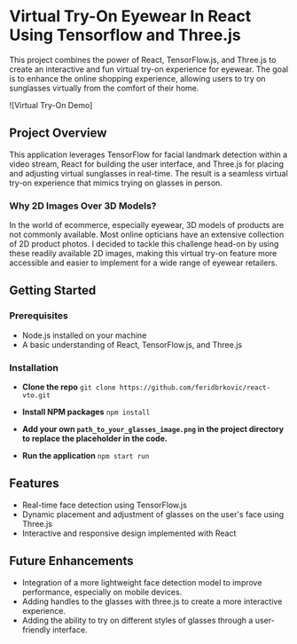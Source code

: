 # Virtual Try-On Eyewear In React Using Tensorflow and Three.js

This project combines the power of React, TensorFlow.js, and Three.js to create an interactive and fun virtual try-on experience for eyewear. The goal is to enhance the online shopping experience, allowing users to try on sunglasses virtually from the comfort of their home.

![Virtual Try-On Demo]

## Project Overview

This application leverages TensorFlow for facial landmark detection within a video stream, React for building the user interface, and Three.js for placing and adjusting virtual sunglasses in real-time. The result is a seamless virtual try-on experience that mimics trying on glasses in person.

### Why 2D Images Over 3D Models?

In the world of ecommerce, especially eyewear, 3D models of products are not commonly available. Most online opticians have an extensive collection of 2D product photos. I decided to tackle this challenge head-on by using these readily available 2D images, making this virtual try-on feature more accessible and easier to implement for a wide range of eyewear retailers.

## Getting Started

### Prerequisites

- Node.js installed on your machine
- A basic understanding of React, TensorFlow.js, and Three.js

### Installation

- **Clone the repo** 
    ```git clone https://github.com/feridbrkovic/react-vto.git ```

- **Install NPM packages**
    ```npm install ```

- **Add your own ```path_to_your_glasses_image.png``` in the project directory to replace the placeholder in the code.**

- **Run the application**
    ```npm start run```

## Features

- Real-time face detection using TensorFlow.js
- Dynamic placement and adjustment of glasses on the user's face using Three.js
- Interactive and responsive design implemented with React

## Future Enhancements
- Integration of a more lightweight face detection model to improve performance, especially on mobile devices.
- Adding handles to the glasses with three.js to create a more interactive experience.
- Adding the ability to try on different styles of glasses through a user-friendly interface.
